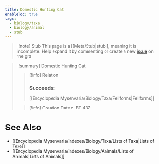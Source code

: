 ```yaml
---
title: Domestic Hunting Cat
enableToc: true
tags:
  - biology/taxa
  - biology/animal
  - stub
---
```


> [!note] Stub
> This page is a [[Meta/Stub|stub]], meaning it is incomplete. Help expand it by commenting or create a new [issue](https://github.com/RagtimeGal/quartz--encyclopedia-mysenvaria/issues/new/choose) on the git!


> [!summary] Domestic Hunting Cat
> > [!info] Relation
> > ### Succeeds:
> > [[Encyclopedia Mysenvaria/Biology/Taxa/Feliforms|Feliforms]]
>
> > [!info] Creation Date
> > c. BT 437



# See Also
- [[Encyclopedia Mysenvaria/Indexes/Biology/Taxa/Lists of Taxa|Lists of Taxa]]
- [[Encyclopedia Mysenvaria/Indexes/Biology/Animals/Lists of Animals|Lists of Animals]]
